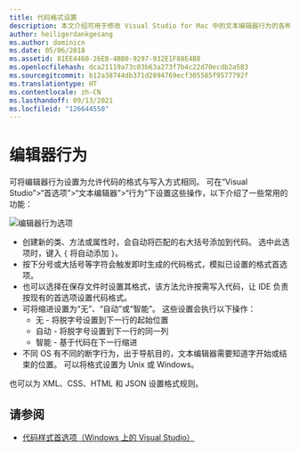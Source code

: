 ```yaml
---
title: 代码格式设置
description: 本文介绍可用于修改 Visual Studio for Mac 中的文本编辑器行为的各种选项
author: heiligerdankgesang
ms.author: dominicn
ms.date: 05/06/2018
ms.assetid: 81EE4460-26EB-4BB0-9297-932E1F88E4B8
ms.openlocfilehash: dca21119a73c03b63a273f7b4c22d70ecdb2a583
ms.sourcegitcommit: b12a38744db371d2894769ecf305585f9577792f
ms.translationtype: HT
ms.contentlocale: zh-CN
ms.lasthandoff: 09/13/2021
ms.locfileid: "126644550"
---
```

# <a name="editor-behavior"></a>编辑器行为

可将编辑器行为设置为允许代码的格式与写入方式相同。 可在“Visual Studio”>“首选项”>“文本编辑器”>“行为”下设置这些操作，以下介绍了一些常用的功能：

![编辑器行为选项](media/source-editor-image9.png)

* 创建新的类、方法或属性时，会自动将匹配的右大括号添加到代码。 选中此选项时，键入 `{` 将自动添加 `}`。
* 按下分号或大括号等字符会触发即时生成的代码格式，模拟已设置的格式首选项。
* 也可以选择在保存文件时设置其格式，该方法允许按需写入代码，让 IDE 负责按现有的首选项设置代码格式。
* 可将缩进设置为“无”、“自动”或“智能”。 这些设置会执行以下操作：
  * 无 - 将脱字号设置到下一行的起始位置
  * 自动 - 将脱字号设置到下一行的同一列
  * 智能 - 基于代码在下一行缩进
* 不同 OS 有不同的断字行为，出于导航目的，文本编辑器需要知道字开始或结束的位置。 可以将格式设置为 Unix 或 Windows。

也可以为 XML、CSS、HTML 和 JSON 设置格式规则。

## <a name="see-also"></a>请参阅

- [代码样式首选项（Windows 上的 Visual Studio）](/visualstudio/ide/code-styles-and-quick-actions)
